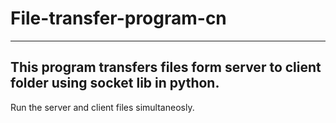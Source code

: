 # File-transfer-program-cn
-------------------------------------------------------------------------------------------------------------------------------------------------------------------------
This program transfers files form server to client folder using socket lib in python.
-------------------------------------------------------------------------------------------------------------------------------------------------------------------------
Run the server and client files simultaneosly.
